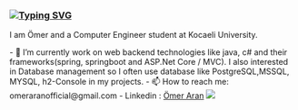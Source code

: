 ### <a href="https://git.io/typing-svg"><img src="https://readme-typing-svg.demolab.com?font=Fira+Code&duration=4600&pause=2500&color=FFFAEE&width=200&lines=Love+to+Solve+Problems+As+A+Backend+Developer+%F0%9F%91%8B" alt="Typing SVG"/></a>

<p>I am Ömer and a Computer Engineer student at Kocaeli University.</p>
- 🌱 I’m currently work on web backend technologies like java, c# and their frameworks(spring, springboot and ASP.Net Core / MVC). I also interested in Database management so I often use database like PostgreSQL,MSSQL, MYSQL, h2-Console in my projects.
- 📫 How to reach me: omeraranofficial@gmail.com
- Linkedin : <a href="https://www.linkedin.com/in/ömer-aran-3783bb167/">Ömer Aran</a>

<img src="https://github-readme-stats.vercel.app/api?username=OmerAran&&show_icons=true&title_color=ffffff&icon_color=bb2acf&text_color=daf7dc&bg_color=151515">


